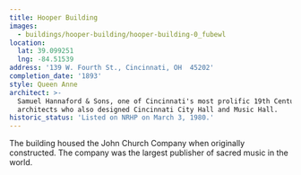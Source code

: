 ```yaml
---
title: Hooper Building
images:
  - buildings/hooper-building/hooper-building-0_fubewl
location:
  lat: 39.099251
  lng: -84.51539
address: '139 W. Fourth St., Cincinnati, OH  45202'
completion_date: '1893'
style: Queen Anne
architect: >-
  Samuel Hannaford & Sons, one of Cincinnati's most prolific 19th Century
  architects who also designed Cincinnati City Hall and Music Hall.
historic_status: 'Listed on NRHP on March 3, 1980.'
---
```


The building housed the John Church Company when originally constructed. The company was the largest publisher of sacred music in the world.

